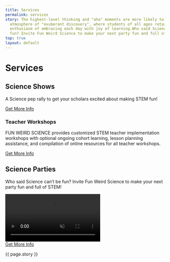 ```yaml
---
title: Services
permalink: services
story: The highest-level thinking and "aha" moments are more likely to occur in an
  atmosphere of "exuberant discovery", where students of all ages retain that kindergarten
  enthusiasm of embracing each day with joy of learning.Who said Science can't be
  fun? Invite Fun Weird Science to make your next party fun and full of STEM!
top: true
layout: default
---
```


<div class = 'fulls shows'>
<div class = 'flex-in overlay'>
<h1>Services</h1>
</div>
</div>
<div class = 'bright flex-in'>
<div class = 'tripple'>
<h2 id = 'science-shows'>Science Shows</h2>
<p class = 'center'>A Science pep rally to get your scholars excited about making STEM fun!</p>
<a class = 'submit' href = '{{site.baseurl}}/contact'>Get More Info</a>
</div>
</div>
<div class = 'dull flex-in'>
<div class = 'child tripple'>
<h3 id = 'teacher-workshops'>Teacher Workshops</h3>
<p class = 'flex-in'>FUN WEIRD SCIENCE provides customized STEM teacher implementation workshops with optional ongoing cohort learning, lesson planning assistance, and compilation of online resources for all teacher workshops.</p>
<a class = 'submit' href = '{{site.baseurl}}/contact'>Get More Info</a>
</div>
</div>
<div class = 'bright flex-in'>
<div class = 'tripple'>
<h2 id = 'science-parties'>Science Parties</h2>
<p class = 'center'>Who said Science can’t be fun? Invite Fun Weird Science to make your next party fun and full of STEM!</p>
<div class = 'film'>
    <video autoplay loop muted>
       <source src = 'https://funweirdscience.com/assets/party.mp4' type = 'video/mp4' >
    </video>   
</div>
<a class = 'submit' href = '{{site.baseurl}}/contact'>Get More Info</a>
</div>
</div>
<div class = 'bright flex-in'>
<p class = 'banner center'> <i class = 'icon icon-opens' aria-hidden = 'true'></i>{{ page.story }}<i class = 'icon icon-closes' aria-hidden = 'true'></i></p>
</div>
